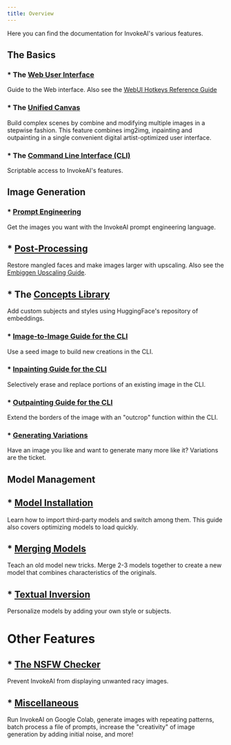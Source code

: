 ```yaml
---
title: Overview
---
```


Here you can find the documentation for InvokeAI's various features.

## The Basics
### * The [Web User Interface](WEB.md)
Guide to the Web interface. Also see the [WebUI Hotkeys Reference Guide](WEBUIHOTKEYS.md)

### * The [Unified Canvas](UNIFIED_CANVAS.md)
Build complex scenes by combine and modifying multiple images in a stepwise
fashion. This feature combines img2img, inpainting and outpainting in
a single convenient digital artist-optimized user interface.

### * The [Command Line Interface (CLI)](CLI.md)
Scriptable access to InvokeAI's features.

## Image Generation
### * [Prompt Engineering](PROMPTS.md)
Get the images you want with the InvokeAI  prompt engineering language.

## * [Post-Processing](POSTPROCESS.md)
Restore mangled faces and make images larger with upscaling. Also see the [Embiggen Upscaling Guide](EMBIGGEN.md).

## * The [Concepts Library](CONCEPTS.md)
Add custom subjects and styles using HuggingFace's repository of embeddings.

### * [Image-to-Image Guide for the CLI](IMG2IMG.md)
Use a seed image to build new creations in the CLI.

### * [Inpainting Guide for the CLI](INPAINTING.md)
Selectively erase and replace portions of an existing image in the CLI.

### * [Outpainting Guide for the CLI](OUTPAINTING.md)
Extend the borders of the image with an "outcrop" function within the CLI.

### * [Generating Variations](VARIATIONS.md)
Have an image you like and want to generate many more like it? Variations
are the ticket.

## Model Management

## * [Model Installation](../installation/050_INSTALLING_MODELS.md)
Learn how to import third-party models and switch among them. This
guide also covers optimizing models to load quickly.

## * [Merging Models](MODEL_MERGING.md)
Teach an old model new tricks. Merge 2-3 models together to create a
new model that combines characteristics of the originals.

## * [Textual Inversion](TEXTUAL_INVERSION.md)
Personalize models by adding your own style or subjects.

# Other Features

## * [The NSFW Checker](NSFW.md)
Prevent InvokeAI from displaying unwanted racy images.

## * [Miscellaneous](OTHER.md)
Run InvokeAI on Google Colab, generate images with repeating patterns,
batch process a file of prompts, increase the "creativity" of image
generation by adding initial noise, and more!
